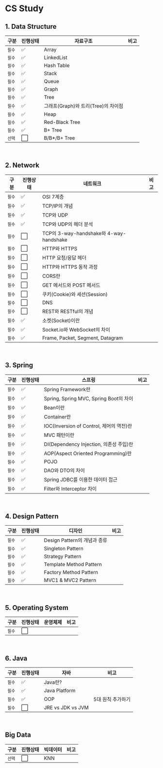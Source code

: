 # CS Study

## 1. Data Structure

| 구분 | 진행상태 | 자료구조 | 비고 |
| ------ | ------ | ------ | ------ |
| `필수` | :white_check_mark: | Array |  |
| `필수` | :white_check_mark: | LinkedList|  |
| `필수` | :white_check_mark: | Hash Table|  |
| `필수` | :white_check_mark: | Stack |  |
| `필수` | :white_check_mark: | Queue |  |
| `필수` | :white_check_mark: | Graph |  |
| `필수` | :white_check_mark: | Tree |  |
| `필수` | :white_check_mark: | 그래프(Graph)와 트리(Tree)의 차이점 |  |
| `필수` | :white_check_mark: | Heap |  |
| `필수` | :white_check_mark: | Red-Black Tree |  |
| `필수` | :white_check_mark: | B+ Tree |  |
| `선택` | :white_large_square: | B/B*/B+ Tree |  |

<br>

## 2. Network

| 구분 | 진행상태 | 네트워크 | 비고 |
| ------ | ------ | ------ | ------ |
| `필수` | :white_check_mark: | OSI 7계층 |  |
| `필수` | :white_check_mark: | TCP/IP의 개념 |  |
| `필수` | :white_check_mark: | TCP와 UDP |  |
| `필수` | :white_check_mark: | TCP와 UDP의 헤더 분석 |  |
| `필수` | :white_large_square: | TCP의 3-way-handshake와 4-way-handshake |  |
| `필수` | :white_large_square: | HTTP와 HTTPS |  |
| `필수` | :white_large_square: | HTTP 요청/응답 헤더 |  |
| `필수` | :white_large_square: | HTTP와 HTTPS 동작 과정 |  |
| `필수` | :white_large_square: | CORS란 |  |
| `필수` | :white_large_square: | GET 메서드와 POST 메서드 |  |
| `필수` | :white_large_square: | 쿠키(Cookie)와 세션(Session) |  |
| `필수` | :white_large_square: | DNS |  |
| `필수` | :white_large_square: | REST와 RESTful의 개념 |  |
| `필수` | :white_check_mark: | 소켓(Socket)이란 |  |
| `필수` | :white_check_mark: | Socket.io와 WebSocket의 차이 |  |
| `필수` | :white_check_mark: | Frame, Packet, Segment, Datagram |  |

<br>

## 3. Spring

| 구분 | 진행상태 | 스프링 | 비고 |
| ------ | ------ | ------ | ------ |
| `필수` | :white_check_mark: | Spring Framework란 |  |
| `필수` | :white_check_mark: | Spring, Spring MVC, Spring Boot의 차이 |  |
| `필수` | :white_check_mark: | Bean이란 |  |
| `필수` | :white_check_mark:| Container란 |  |
| `필수` | :white_check_mark: | IOC(Inversion of Control, 제어의 역전)란 |  |
| `필수` | :white_check_mark: | MVC 패턴이란 |  |
| `필수` | :white_check_mark: | DI(Dependency Injection, 의존성 주입)란 |  |
| `필수` | :white_check_mark: | AOP(Aspect Oriented Programming)란 |  |
| `필수` | :white_check_mark: | POJO |  |
| `필수` | :white_check_mark: | DAO와 DTO의 차이 |  |
| `필수` | :white_check_mark: | Spring JDBC를 이용한 데이터 접근 |  |
| `필수` | :white_check_mark: | Filter와 Interceptor 차이 |  |

<br>


## 4. Design Pattern

| 구분 | 진행상태 | 디자인  | 비고 |
| ------ | ------ | ------ | ------ |
| `필수` | :white_check_mark: | Design Pattern의 개념과 종류 |  |
| `필수` | :white_check_mark: | Singleton Pattern |  |
| `필수` | :white_check_mark: | Strategy Pattern |  |
| `필수` | :white_check_mark: | Template Method Pattern |  |
| `필수` | :white_check_mark:| Factory Method Pattern |  |
| `필수` | :white_check_mark: | MVC1 & MVC2 Pattern |  |

<br>

## 5. Operating System

| 구분 | 진행상태 | 운영체제  | 비고 |
| ------ | ------ | ------ | ------ |
| `필수` | :white_large_square: |  |  |

<br>

## 6. Java

| 구분 | 진행상태 | 자바  | 비고 |
| ------ | ------ | ------ | ------ |
| `필수` | :white_check_mark: | Java란? |  |
| `필수` | :white_check_mark: | Java Platform |  |
| `필수` | :white_check_mark: | OOP | 5대 원칙 추가하기 |
| `필수` | :white_large_square: | JRE vs JDK vs JVM |  |

<br>

## Big Data
| 구분 | 진행상태 | 빅데이터 | 비고 |
| ------ | ------ | ------ | ------ |
| `선택` | :white_large_square: | KNN |  |

<br>
